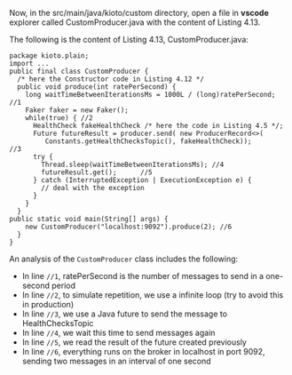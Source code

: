 Now, in the src/main/java/kioto/custom directory, open a file in **vscode** explorer called CustomProducer.java with the content of Listing 4.13.

The following is the content of Listing 4.13, CustomProducer.java:

```
package kioto.plain;
import ...
public final class CustomProducer {
  /* here the Constructor code in Listing 4.12 */
  public void produce(int ratePerSecond) {
    long waitTimeBetweenIterationsMs = 1000L / (long)ratePerSecond; //1
    Faker faker = new Faker();
    while(true) { //2
      HealthCheck fakeHealthCheck /* here the code in Listing 4.5 */;
      Future futureResult = producer.send( new ProducerRecord<>(
         Constants.getHealthChecksTopic(), fakeHealthCheck));       //3
      try {
        Thread.sleep(waitTimeBetweenIterationsMs); //4
        futureResult.get();      //5          
      } catch (InterruptedException | ExecutionException e) {
        // deal with the exception
      }
    }
  }
public static void main(String[] args) {
    new CustomProducer("localhost:9092").produce(2); //6
  }
}
```


An analysis of the `CustomProducer` class includes the following:

- In line `//1`, ratePerSecond is the number of messages to send in a one-second period
- In line `//2`, to simulate repetition, we use a infinite loop (try to avoid this in production)
- In line `//3`, we use a Java future to send the message to HealthChecksTopic
- In line `//4`, we wait this time to send messages again
- In line `//5`, we read the result of the future created previously
- In line `//6`, everything runs on the broker in localhost in port 9092, sending two messages in an interval of one second
 

